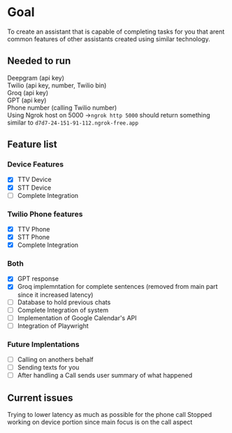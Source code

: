 # Goal
To create an assistant that is capable of completing tasks for you that arent common features of other assistants created using similar technology.

## Needed to run
Deepgram (api key)
<br>
Twilio (api key, number, Twilio bin)
<br>
Groq (api key)
<br>
GPT (api key)
<br>
Phone number (calling Twilio number)
<br>
Using Ngrok host on 5000 ->```ngrok http 5000``` should return something similar to ```d7d7-24-151-91-112.ngrok-free.app```

## Feature list
### Device Features
- [X] TTV Device
- [X] STT Device
- [ ] Complete Integration

### Twilio Phone features
- [X] TTV Phone
- [X] STT Phone
- [X] Complete Integration

### Both
- [X] GPT response
- [X] Groq implemntation for complete sentences (removed from main part since it increased latency)
- [ ] Database to hold previous chats
- [ ] Complete Integration of system
- [ ] Implementation of Google Calendar's API
- [ ] Integration of Playwright

### Future Implentations
- [ ] Calling on anothers behalf 
- [ ] Sending texts for you
- [ ] After handling a Call sends user summary of what happened

## Current issues
Trying to lower latency as much as possible for the phone call
Stopped working on device portion since main focus is on the call aspect
